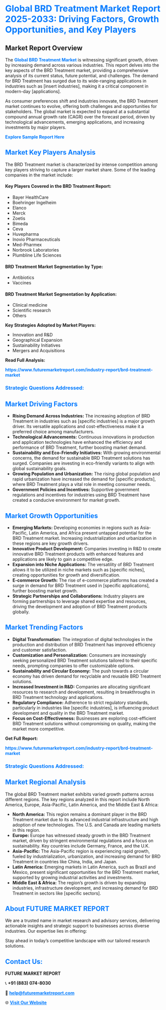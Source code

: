 <h1 style="color: #007BFF;">Global BRD Treatment Market Report 2025-2033: Driving Factors, Growth Opportunities, and Key Players</h1>

<section id="overview">
<h2>Market Report Overview</h2>
<p>The <a href="https://www.futuremarketreport.com/industry-report/brd-treatment-market" style="color: #007BFF; text-decoration: none;"><strong>Global BRD Treatment Market</strong></a> is witnessing significant growth, driven by increasing demand across various industries. This report delves into the key aspects of the BRD Treatment market, providing a comprehensive analysis of its current status, future potential, and challenges. The demand for BRD Treatment has surged due to its wide-ranging applications in industries such as [insert industries], making it a critical component in modern-day [applications].</p>
<p>As consumer preferences shift and industries innovate, the BRD Treatment market continues to evolve, offering both challenges and opportunities for stakeholders. The global market is expected to expand at a substantial compound annual growth rate (CAGR) over the forecast period, driven by technological advancements, emerging applications, and increasing investments by major players.</p>
</section>

<section id="overview">
<p><a href="https://www.futuremarketreport.com/request-sample/reportId=54131" style="color: #007BFF; text-decoration: none;"><strong>Explore Sample Report Here</strong></a></p>
</section>

<section id="key-players">
<h2 style="color: #007BFF;">Market Key Players Analysis</h2>
<p>The BRD Treatment market is characterized by intense competition among key players striving to capture a larger market share. Some of the leading companies in the market include:</p>
<h4>Key Players Covered in the BRD Treatment Report:</h4>
<ul><li>Bayer HealthCare</li><li>Boehringer Ingelheim</li><li>Elanco</li><li>Merck</li><li>Zoetis</li><li>Bimeda</li><li>Ceva</li><li>Huvepharma</li><li>Inovio Pharmaceuticals</li><li>Med-Pharmex</li><li>Norbrook Laboratories</li><li>Plumbline Life Sciences</li></ul>
<h4>BRD Treatment Market Segmentation by Type:</h4>
<ul><li>Antibiotics</li><li>Vaccines</li></ul>

<h4>BRD Treatment Market Segmentation by Application:</h4>
<ul><li>Clinical medicine</li><li>Scientific research</li><li>Others</li></ul>
<p><strong>Key Strategies Adopted by Market Players:</strong></p>
<ul>
<li>Innovation and R&D</li>
<li>Geographical Expansion</li>
<li>Sustainability Initiatives</li>
<li>Mergers and Acquisitions</li>
</ul>
</section>

<section>
<p><strong>Read Full Analysis: </strong></p><a href="https://www.futuremarketreport.com/industry-report/brd-treatment-market" style="color: #007BFF; text-decoration: none;"><strong>https://www.futuremarketreport.com/industry-report/brd-treatment-market</strong></a>
<h3 style="color: #007BFF;">Strategic Questions Addressed:</h3>
</section>

<section id="driving-factors">
<h2 style="color: #007BFF;">Market Driving Factors</h2>
<ul>
<li><strong>Rising Demand Across Industries:</strong> The increasing adoption of BRD Treatment in industries such as [specific industries] is a major growth driver. Its versatile applications and cost-effectiveness make it a preferred choice among manufacturers.</li>
<li><strong>Technological Advancements:</strong> Continuous innovations in production and application technologies have enhanced the efficiency and performance of BRD Treatment, further boosting market demand.</li>
<li><strong>Sustainability and Eco-Friendly Initiatives:</strong> With growing environmental concerns, the demand for sustainable BRD Treatment solutions has surged. Companies are investing in eco-friendly variants to align with global sustainability goals.</li>
<li><strong>Growing Population and Urbanization:</strong> The rising global population and rapid urbanization have increased the demand for [specific products], where BRD Treatment plays a vital role in meeting consumer needs.</li>
<li><strong>Government Policies and Incentives:</strong> Supportive government regulations and incentives for industries using BRD Treatment have created a conducive environment for market growth.</li>
</ul>
</section>

<section id="growth-opportunities">
<h2 style="color: #007BFF;">Market Growth Opportunities</h2>
<ul>
<li><strong>Emerging Markets:</strong> Developing economies in regions such as Asia-Pacific, Latin America, and Africa present untapped potential for the BRD Treatment market. Increasing industrialization and urbanization in these regions are key growth drivers.</li>
<li><strong>Innovative Product Development:</strong> Companies investing in R&D to create innovative BRD Treatment products with enhanced features and applications are likely to gain a competitive edge.</li>
<li><strong>Expansion into Niche Applications:</strong> The versatility of BRD Treatment allows it to be utilized in niche markets such as [specific niches], creating opportunities for growth and diversification.</li>
<li><strong>E-commerce Growth:</strong> The rise of e-commerce platforms has created a surge in demand for BRD Treatment used in [specific applications], further boosting market growth.</li>
<li><strong>Strategic Partnerships and Collaborations:</strong> Industry players are forming partnerships to leverage shared expertise and resources, driving the development and adoption of BRD Treatment products globally.</li>
</ul>
</section>

<section id="trending-factors">
<h2 style="color: #007BFF;">Market Trending Factors</h2>
<ul>
<li><strong>Digital Transformation:</strong> The integration of digital technologies in the production and distribution of BRD Treatment has improved efficiency and customer satisfaction.</li>
<li><strong>Customization and Personalization:</strong> Consumers are increasingly seeking personalized BRD Treatment solutions tailored to their specific needs, prompting companies to offer customizable options.</li>
<li><strong>Sustainability and Circular Economy:</strong> The push towards a circular economy has driven demand for recyclable and reusable BRD Treatment solutions.</li>
<li><strong>Increased Investment in R&D:</strong> Companies are allocating significant resources to research and development, resulting in breakthroughs in BRD Treatment technology and applications.</li>
<li><strong>Regulatory Compliance:</strong> Adherence to strict regulatory standards, particularly in industries like [specific industries], is influencing product development and quality in the BRD Treatment market.</li>
<li><strong>Focus on Cost-Effectiveness:</strong> Businesses are exploring cost-efficient BRD Treatment solutions without compromising on quality, making the market more competitive.</li>
</ul>
</section>

<section>
<p><strong>Get Full Report: </strong></p><a href="https://www.futuremarketreport.com/industry-report/brd-treatment-market" style="color: #007BFF; text-decoration: none;"><strong>https://www.futuremarketreport.com/industry-report/brd-treatment-market</strong></a>
<h3 style="color: #007BFF;">Strategic Questions Addressed:</h3>
</section>


<section id="regional-analysis">
<h2 style="color: #007BFF;">Market Regional Analysis</h2>
<p>The global BRD Treatment market exhibits varied growth patterns across different regions. The key regions analyzed in this report include North America, Europe, Asia-Pacific, Latin America, and the Middle East & Africa:</p>
<ul>
<li><strong>North America:</strong> This region remains a dominant player in the BRD Treatment market due to its advanced industrial infrastructure and high adoption of new technologies. The U.S. and Canada are leading markets in this region.</li>
<li><strong>Europe:</strong> Europe has witnessed steady growth in the BRD Treatment market, driven by stringent environmental regulations and a focus on sustainability. Key countries include Germany, France, and the U.K.</li>
<li><strong>Asia-Pacific:</strong> The Asia-Pacific region is experiencing rapid growth, fueled by industrialization, urbanization, and increasing demand for BRD Treatment in countries like China, India, and Japan.</li>
<li><strong>Latin America:</strong> Emerging markets in Latin America, such as Brazil and Mexico, present significant opportunities for the BRD Treatment market, supported by growing industrial activities and investments.</li>
<li><strong>Middle East & Africa:</strong> The region’s growth is driven by expanding industries, infrastructure development, and increasing demand for BRD Treatment in sectors like [specific sectors].</li>
</ul>
</section>

<footer>
<h2 style="color: #007BFF;">About FUTURE MARKET REPORT</h2>
<p>We are a trusted name in market research and advisory services, delivering actionable insights and strategic support to businesses across diverse industries. Our expertise lies in offering:</p>

<p>Stay ahead in today’s competitive landscape with our tailored research solutions.</p>

<h2 style="color: #007BFF;">Contact Us:</h2>
<p><strong>FUTURE MARKET REPORT</strong></p>
<p>📞 <strong>+91 (883) 074-8030</strong></p>
<p>📧 <strong><a href="mailto:help@futuremarketreport.com" style="color: #007BFF;">help@futuremarketreport.com</a></strong></p>
<p>🌐 <strong><a href="https://www.futuremarketreport.com/" style="color: #007BFF;">Visit Our Website</a></strong></p>
</footer>